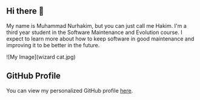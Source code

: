 ## Hi there 👋

My name is Muhammad Nurhakim, but you can just call me Hakim. I'm a third year student in the Software Maintenance
and Evolution course. I expect to learn more about how to keep software in good maintenance and improving it to be better in the future.

![My Image](wizard cat.jpg)

## GitHub Profile
You can view my personalized GitHub profile
[here](https://github.com/hakim813).
